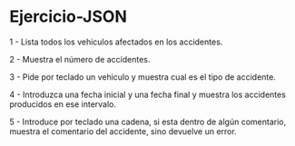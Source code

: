# Ejercicio-JSON

1 - Lista todos los vehiculos afectados en los accidentes.

2 - Muestra el número de accidentes.

3 - Pide por teclado un vehiculo y muestra cual es el tipo de accidente.

4 - Introduzca una fecha inicial y una fecha final y muestra los accidentes producidos en ese intervalo.

5 - Introduce por teclado una cadena, si esta dentro de algún comentario, muestra el comentario del accidente, sino devuelve un error. 
